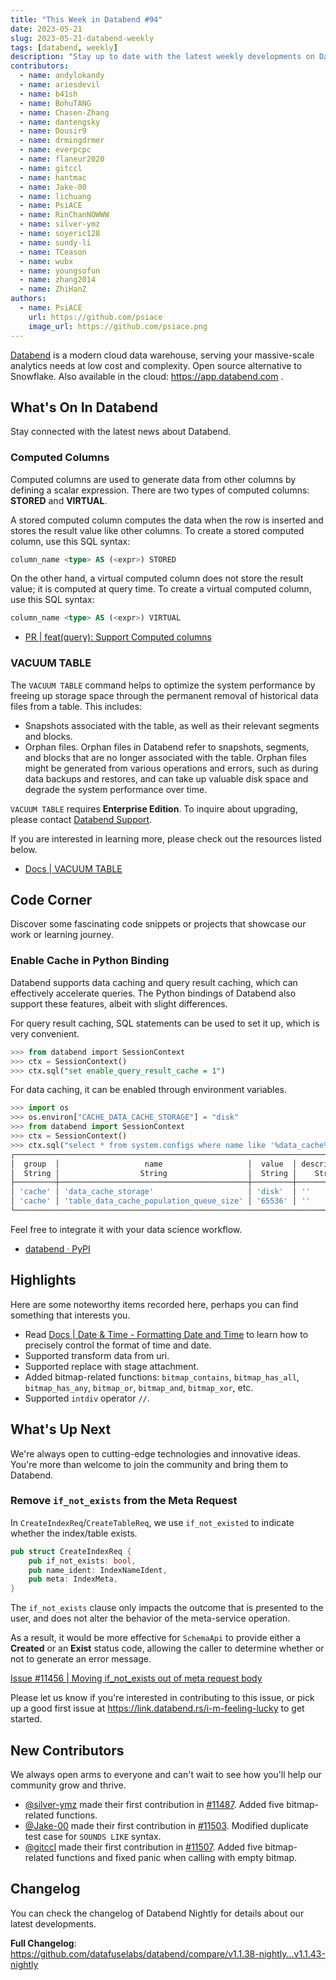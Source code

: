 ```yaml
---
title: "This Week in Databend #94"
date: 2023-05-21
slug: 2023-05-21-databend-weekly
tags: [databend, weekly]
description: "Stay up to date with the latest weekly developments on Databend!"
contributors:
  - name: andylokandy
  - name: ariesdevil
  - name: b41sh
  - name: BohuTANG
  - name: Chasen-Zhang
  - name: dantengsky
  - name: Dousir9
  - name: drmingdrmer
  - name: everpcpc
  - name: flaneur2020
  - name: gitccl
  - name: hantmac
  - name: Jake-00
  - name: lichuang
  - name: PsiACE
  - name: RinChanNOWWW
  - name: silver-ymz
  - name: soyeric128
  - name: sundy-li
  - name: TCeason
  - name: wubx
  - name: youngsofun
  - name: zhang2014
  - name: ZhiHanZ
authors:
  - name: PsiACE
    url: https://github.com/psiace
    image_url: https://github.com/psiace.png
---
```


[Databend](https://github.com/datafuselabs/databend) is a modern cloud data warehouse, serving your massive-scale analytics needs at low cost and complexity. Open source alternative to Snowflake. Also available in the cloud: <https://app.databend.com> .

## What's On In Databend

Stay connected with the latest news about Databend.

### Computed Columns

Computed columns are used to generate data from other columns by defining a scalar expression. There are two types of computed columns: **STORED** and **VIRTUAL**.

A stored computed column computes the data when the row is inserted and stores the result value like other columns. To create a stored computed column, use this SQL syntax:

  ```sql
  column_name <type> AS (<expr>) STORED
  ```

On the other hand, a virtual computed column does not store the result value; it is computed at query time. To create a virtual computed column, use this SQL syntax:

  ```sql
  column_name <type> AS (<expr>) VIRTUAL
  ```

- [PR | feat(query): Support Computed columns](https://github.com/datafuselabs/databend/pull/11391)

### VACUUM TABLE

The `VACUUM TABLE` command helps to optimize the system performance by freeing up storage space through the permanent removal of historical data files from a table. This includes:

- Snapshots associated with the table, as well as their relevant segments and blocks.
- Orphan files. Orphan files in Databend refer to snapshots, segments, and blocks that are no longer associated with the table. Orphan files might be generated from various operations and errors, such as during data backups and restores, and can take up valuable disk space and degrade the system performance over time.

`VACUUM TABLE` requires **Enterprise Edition**. To inquire about upgrading, please contact [Databend Support](https://www.databend.com/contact-us).

If you are interested in learning more, please check out the resources listed below.

- [Docs | VACUUM TABLE](https://databend.rs/doc/sql-commands/ddl/table/vacuum-table)

## Code Corner

Discover some fascinating code snippets or projects that showcase our work or learning journey.

### Enable Cache in Python Binding

Databend supports data caching and query result caching, which can effectively accelerate queries. The Python bindings of Databend also support these features, albeit with slight differences.

For query result caching, SQL statements can be used to set it up, which is very convenient.

```sql
>>> from databend import SessionContext 
>>> ctx = SessionContext()
>>> ctx.sql("set enable_query_result_cache = 1")
```

For data caching, it can be enabled through environment variables.

```python
>>> import os 
>>> os.environ["CACHE_DATA_CACHE_STORAGE"] = "disk"
>>> from databend import SessionContext 
>>> ctx = SessionContext()
>>> ctx.sql("select * from system.configs where name like '%data_cache%'")
┌────────────────────────────────────────────────────────────────────────────┐
│  group  │                   name                   │  value  │ description │
│  String │                  String                  │  String │    String   │
├─────────┼──────────────────────────────────────────┼─────────┼─────────────┤
│ 'cache' │ 'data_cache_storage'                     │ 'disk'  │ ''          │
│ 'cache' │ 'table_data_cache_population_queue_size' │ '65536' │ ''          │
└────────────────────────────────────────────────────────────────────────────┘
```

Feel free to integrate it with your data science workflow.

- [databend · PyPI](https://pypi.org/project/databend/)

## Highlights

Here are some noteworthy items recorded here, perhaps you can find something that interests you.

- Read [Docs | Date & Time - Formatting Date and Time](https://databend.rs/doc/sql-reference/data-types/data-type-time-date-types#formatting-date-and-time) to learn how to precisely control the format of time and date.
- Supported transform data from uri.
- Supported replace with stage attachment.
- Added bitmap-related functions: `bitmap_contains`, `bitmap_has_all`, `bitmap_has_any`, `bitmap_or`, `bitmap_and`, `bitmap_xor`, etc.
- Supported `intdiv` operator `//`.

## What's Up Next

We're always open to cutting-edge technologies and innovative ideas. You're more than welcome to join the community and bring them to Databend.

### Remove `if_not_exists` from the Meta Request

In `CreateIndexReq`/`CreateTableReq`, we use `if_not_existed` to indicate whether the index/table exists.

```rust
pub struct CreateIndexReq {
    pub if_not_exists: bool,
    pub name_ident: IndexNameIdent,
    pub meta: IndexMeta,
}
```

The `if_not_exists` clause only impacts the outcome that is presented to the user, and does not alter the behavior of the meta-service operation.

As a result, it would be more effective for `SchemaApi` to provide either a **Created** or an **Exist** status code, allowing the caller to determine whether or not to generate an error message.

[Issue #11456 | Moving if_not_exists out of meta request body](https://github.com/datafuselabs/databend/issues/11456)

Please let us know if you're interested in contributing to this issue, or pick up a good first issue at <https://link.databend.rs/i-m-feeling-lucky> to get started.

## New Contributors

We always open arms to everyone and can't wait to see how you'll help our community grow and thrive.

* [@silver-ymz](https://github.com/silver-ymz) made their first contribution in [#11487](https://github.com/datafuselabs/databend/pull/11487). Added five bitmap-related functions.
* [@Jake-00](https://github.com/Jake-00) made their first contribution in [#11503](https://github.com/datafuselabs/databend/pull/11503). Modified duplicate test case for `SOUNDS LIKE` syntax.
* [@gitccl](https://github.com/gitccl) made their first contribution in [#11507](https://github.com/datafuselabs/databend/pull/11507). Added five bitmap-related functions and fixed panic when calling with empty bitmap.

## Changelog

You can check the changelog of Databend Nightly for details about our latest developments.

**Full Changelog**: <https://github.com/datafuselabs/databend/compare/v1.1.38-nightly...v1.1.43-nightly>
